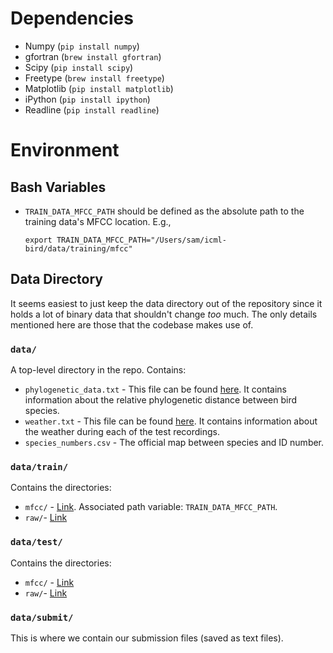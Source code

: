 # Dependencies

* Numpy      (`pip install numpy`)
* gfortran   (`brew install gfortran`)
* Scipy      (`pip install scipy`)
* Freetype   (`brew install freetype`)
* Matplotlib (`pip install matplotlib`)
* iPython    (`pip install ipython`)
* Readline   (`pip install readline`)

# Environment

## Bash Variables
* `TRAIN_DATA_MFCC_PATH` should be defined as the absolute path to the training
  data's MFCC location. E.g.,

    `export TRAIN_DATA_MFCC_PATH="/Users/sam/icml-bird/data/training/mfcc"`

## Data Directory

It seems easiest to just keep the data directory out of the repository since
it holds a lot of binary data that shouldn't change _too_ much. The only details
mentioned here are those that the codebase makes use of.

### `data/`

A top-level directory in the repo. Contains:

* `phylogenetic_data.txt` - This file can be found [here](http://www.kaggle.com/c/the-icml-2013-bird-challenge/download/phylogenetic_distance.txt). It contains information about the relative phylogenetic distance between bird species.
* `weather.txt` - This file can be found [here](http://www.kaggle.com/c/the-icml-2013-bird-challenge/download/weather.txt). It contains information about the weather during each of the test recordings.
* `species_numbers.csv` - The official map between species and ID number.

###  `data/train/`

Contains the directories:

* `mfcc/` - [Link](http://www.kaggle.com/c/the-icml-2013-bird-challenge/download/train_set_features.zip). Associated path variable: `TRAIN_DATA_MFCC_PATH`.
* `raw/`- [Link](http://www.kaggle.com/c/the-icml-2013-bird-challenge/download/train_set.zip)

### `data/test/`

Contains the directories:

* `mfcc/` - [Link](http://www.kaggle.com/c/the-icml-2013-bird-challenge/download/test_set_features.zip)
* `raw/`- [Link](http://www.kaggle.com/c/the-icml-2013-bird-challenge/download/test_set.zip)

### `data/submit/`

This is where we contain our submission files (saved as text files).
